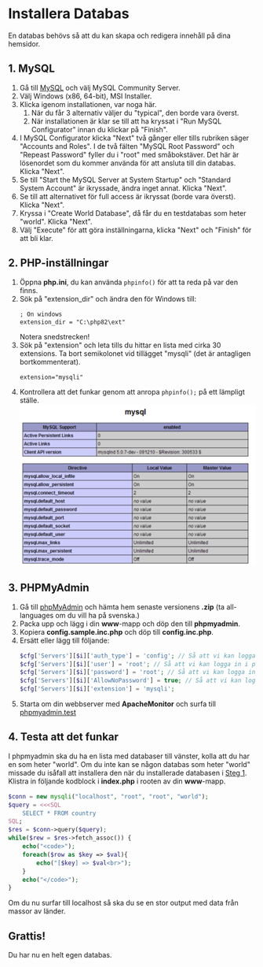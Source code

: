 # Installera Databas
En databas behövs så att du kan skapa och redigera innehåll på dina hemsidor.
## 1. MySQL
1. Gå till [MySQL](https://dev.mysql.com/downloads/) och välj MySQL Community Server.
1. Välj Windows (x86, 64-bit), MSI Installer.
1. Klicka igenom installationen, var noga här.
    1. När du får 3 alternativ väljer du "typical", den borde vara överst.
    1. När installationen är klar se till att ha kryssat i "Run MySQL Configurator" innan du klickar på "Finish".
1. I MySQL Configurator klicka "Next" två gånger eller tills rubriken säger "Accounts and Roles". I de två fälten "MySQL Root Password" och "Repeast Password" fyller du i "root" med småbokstäver. Det här är lösenordet som du kommer använda för att ansluta till din databas. Klicka "Next".
1. Se till "Start the MySQL Server at System Startup" och "Standard System Account" är ikryssade, ändra inget annat. Klicka "Next".
1. Se till att alternativet för full access är ikryssat (borde vara överst). Klicka "Next".
1. Kryssa i "Create World Database", då får du en testdatabas som heter "world". Klicka "Next".
1. Välj "Execute" för att göra inställningarna, klicka "Next" och "Finish" för att bli klar.

## 2. PHP-inställningar
1. Öppna **php.ini**, du kan använda ```phpinfo()``` för att ta reda på var den finns.
1. Sök på "extension_dir" och ändra den för Windows till:
    ```apacheconf
    ; On windows
    extension_dir = "C:\php82\ext"
    ```
    Notera snedstrecken!
1. Sök på "extension" och leta tills du hittar en lista med cirka 30 extensions. Ta bort semikolonet vid tillägget "mysqli" (det är antagligen bortkommenterat).
    ```apacheconf
    extension="mysqli"
    ```
1. Kontrollera att det funkar genom att anropa ```phpinfo();``` på ett lämpligt ställe.
![phpinfo() visar inställningar för mysql](../assets/images/mysql-info.png)

## 3. PHPMyAdmin
1. Gå till [phpMyAdmin](https://www.phpmyadmin.net/downloads/) och hämta hem senaste versionens **.zip** (ta all-languages om du vill ha på svenska.)
1. Packa upp och lägg i din **www**-mapp och döp den till **phpmyadmin**.
1. Kopiera **config.sample.inc.php** och döp till **config.inc.php**.
1. Ersätt eller lägg till följande:
    ```php
    $cfg['Servers'][$i]['auth_type'] = 'config'; // Så att vi kan logga in i phpmyadmin utan lösenord
    $cfg['Servers'][$i]['user'] = 'root'; // Så att vi kan logga in i phpmyadmin utan lösenord
    $cfg['Servers'][$i]['password'] = 'root'; // Så att vi kan logga in i phpmyadmin utan lösenord
    $cfg['Servers'][$i]['AllowNoPassword'] = true; // Så att vi kan logga in i phpmyadmin utan lösenord
    $cfg['Servers'][$i]['extension'] = 'mysqli';
    ```
1. Starta om din webbserver med **ApacheMonitor** och surfa till [phpmyadmin.test](http://phpmyadmin.test)

## 4. Testa att det funkar
I phpmyadmin ska du ha en lista med databaser till vänster, kolla att du har en som heter "world". Om du inte kan se någon databas som heter "world" missade du isåfall att installera den när du installerade databasen i [Steg 1](#user-content-1-mysql).
Klistra in följande kodblock i **index.php** i rooten av din **www**-mapp.
```php
$conn = new mysqli("localhost", "root", "root", "world");
$query = <<<SQL
    SELECT * FROM country
SQL;
$res = $conn->query($query);
while($rew = $res->fetch_assoc()) {
    echo("<code>");
    foreach($row as $key => $val){
        echo("[$key] => $val<br>");
    }
    echo("</code>");
}
```
Om du nu surfar till localhost så ska du se en stor output med data från massor av länder.
## Grattis!
Du har nu en helt egen databas.
